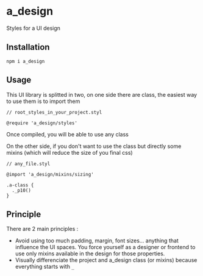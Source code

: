 # a_design
Styles for a UI design

## Installation

```
npm i a_design
```

## Usage

This UI library is splitted in two, on one side there are class, the easiest way to use them is to import them
```
// root_styles_in_your_project.styl

@require 'a_design/styles'
```
Once compiled, you will be able to use any class

On the other side, if you don't want to use the class but directly some mixins (which will reduce the size of you final css)
```
// any_file.styl

@import 'a_design/mixins/sizing'

.a-class {
  ._p10()
}
```

## Principle

There are 2 main principles :
- Avoid using too much padding, margin, font sizes... anything that influence the UI spaces. You force yourself as a designer or frontend to use only mixins available in the design for those properties.
- Visually differenciate the project and a_design class (or mixins) because everything starts with `_`